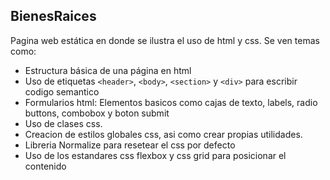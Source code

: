 ## BienesRaices

Pagina web estática en donde se ilustra el uso de html y css. 
Se ven temas como: 

- Estructura básica de una página en html
- Uso de etiquetas `<header>`, `<body>`, `<section>` y `<div>` para escribir codigo semantico
- Formularios html: Elementos basicos como cajas de texto, labels, radio buttons, combobox y boton submit
- Uso de clases css. 
- Creacion de estilos globales css, asi como crear propias utilidades. 
- Libreria Normalize para resetear el css por defecto
- Uso de los estandares css flexbox y css grid para posicionar el contenido 

